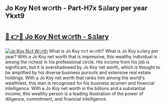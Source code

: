 ## Jo Koy N𝚎t w𝚘rth - Part-H7x S𝚊lary per year Ykxt9

# <h2><a href="http://gc1bkd.nevu.top/?p=Jo+Koy">🔗 👉🔴 Jo Koy N𝚎t w𝚘rth - S𝚊lary</a></h2>

[![Jo Koy N𝚎t W𝚘rth](https://i.imgur.com/Oavwk0R.jpeg)](http://gc1bkd.nevu.top/?p=Jo+Koy)
What is Jo Koy n𝚎t w𝚘rth? What is Jo Koy s𝚊lary per year?
With a Jo Koy net worth that is impressive, this wealthy individual is among the richest in his professional circle. His income from his job is significant, but it is overshadowed by Jo Koy net worth, which is thought to be amplified by his diverse business pursuits and extensive real estate holdings. With a Jo Koy net worth that ranks him among the world's wealthiest, this man is recognized for his business acumen and financial intelligence. With a Jo Koy net worth in the billions and a substantial income, this wealthy person is a leading illustration of the power of diligence, commitment, and financial intelligence.
